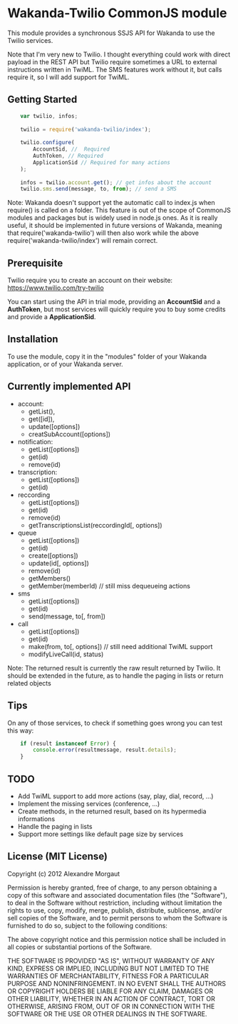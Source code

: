 # Wakanda-Twilio CommonJS module #

This module provides a synchronous SSJS API for Wakanda to use the Twilio services.

Note that I'm very new to Twilio. I thought everything could work with direct payload 
in the REST API but Twilio require sometimes a URL to external instructions written in TwiML. 
The SMS features work without it, but calls require it, so I will add support for TwiML.

## Getting Started ##

```javascript
    var twilio, infos;
    
    twilio = require('wakanda-twilio/index');
    
    twilio.configure(
    	AccountSid, //  Required
    	AuthToken, // Required
    	ApplicationSid // Required for many actions
    );
    
    infos = twilio.account.get(); // get infos about the account
    twilio.sms.send(message, to, from); // send a SMS
```

Note: 
Wakanda doesn't support yet the automatic call to index.js when require() is called on a folder. This feature is out of the scope of CommonJS modules and packages but is widely used in node.js ones. 
As it is really useful, it should be implemented in future versions of Wakanda, meaning that require('wakanda-twilio') will then also work while the above require('wakanda-twilio/index') will remain correct.

## Prerequisite ##

Twilio require you to create an account on their website: https://www.twilio.com/try-twilio

You can start using the API in trial mode, providing an **AccountSid** and a **AuthToken**, but most services will quickly require you to buy some credits and provide a **ApplicationSid**.


## Installation ##

To use the module, copy it in the "modules" folder of your Wakanda application, or of your Wakanda server.



## Currently implemented API ##

* account:
	* getList(), 
	* get([id]), 
	* update([options])
	* creatSubAccount([options])
* notification: 
	* getList([options])
	* get(id)
	* remove(id)
* transcription: 
	* getList([options])
	* get(id)
* reccording
	* getList([options])
	* get(id)
	* remove(id)
	* getTranscriptionsList(reccordingId[, options])
* queue
	* getList([options])
	* get(id)
	* create([options])
	* update(id[, options])
	* remove(id)
	* getMembers()
	* getMember(memberId)
	// still miss dequeueing actions
* sms
	* getList([options])
	* get(id)
	* send(message, to[, from])
* call
	* getList([options])
	* get(id)
	* make(from, to[, options]) // still need additional TwiML support
	* modifyLiveCall(id, status)


Note: The returned result is currently the raw result returned by Twilio. 
It should be extended in the future, as to handle the paging in lists or return related objects


## Tips ##

On any of those services, to check if something goes wrong you can test this way:

```javascript
    if (result instanceof Error) {
    	console.error(resultmessage, result.details);
    }
```

## TODO ##

* Add TwiML support to add more actions (say, play, dial, record, ...)
* Implement the missing services (conference, ...)
* Create methods, in the returned result, based on its hypermedia informations
* Handle the paging in lists
* Support more settings like default page size by services

## License (MIT License) ##

Copyright (c) 2012 Alexandre Morgaut

Permission is hereby granted, free of charge, to any person obtaining a copy
of this software and associated documentation files (the "Software"), to deal
in the Software without restriction, including without limitation the rights
to use, copy, modify, merge, publish, distribute, sublicense, and/or sell
copies of the Software, and to permit persons to whom the Software is
furnished to do so, subject to the following conditions:

The above copyright notice and this permission notice shall be included in
all copies or substantial portions of the Software.

THE SOFTWARE IS PROVIDED "AS IS", WITHOUT WARRANTY OF ANY KIND, EXPRESS OR
IMPLIED, INCLUDING BUT NOT LIMITED TO THE WARRANTIES OF MERCHANTABILITY,
FITNESS FOR A PARTICULAR PURPOSE AND NONINFRINGEMENT. IN NO EVENT SHALL THE
AUTHORS OR COPYRIGHT HOLDERS BE LIABLE FOR ANY CLAIM, DAMAGES OR OTHER
LIABILITY, WHETHER IN AN ACTION OF CONTRACT, TORT OR OTHERWISE, ARISING FROM,
OUT OF OR IN CONNECTION WITH THE SOFTWARE OR THE USE OR OTHER DEALINGS IN
THE SOFTWARE.
